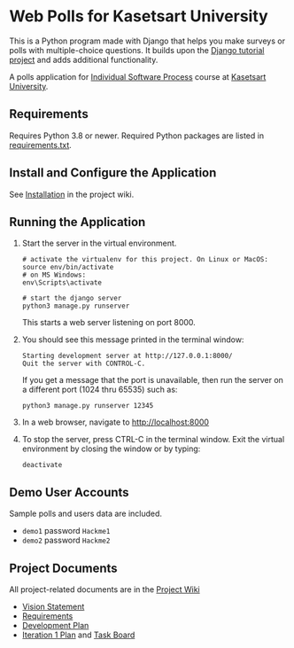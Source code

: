 # Web Polls for Kasetsart University
This is a Python program made with Django that helps you make surveys or polls with multiple-choice questions. It builds upon the [Django tutorial project][django-tutorial] and adds additional functionality.

A polls application for [Individual Software Process](https://cpske.github.io/ISP) course at [Kasetsart University](https://ku.ac.th).

## Requirements

Requires Python 3.8 or newer.  Required Python packages are listed in [requirements.txt](./requirements.txt). 

## Install and Configure the Application

See [Installation](../../wiki/Installation) in the project wiki.


## Running the Application

1. Start the server in the virtual environment. 
   ```
   # activate the virtualenv for this project. On Linux or MacOS:
   source env/bin/activate
   # on MS Windows:
   env\Scripts\activate

   # start the django server
   python3 manage.py runserver
   ```
   This starts a web server listening on port 8000.

2. You should see this message printed in the terminal window:
   ```
   Starting development server at http://127.0.0.1:8000/
   Quit the server with CONTROL-C.
   ```
   If you get a message that the port is unavailable, then run the server on a different port (1024 thru 65535) such as:
   ```
   python3 manage.py runserver 12345
   ```

3. In a web browser, navigate to <http://localhost:8000>

4. To stop the server, press CTRL-C in the terminal window. Exit the virtual environment by closing the window or by typing:
   ```
   deactivate
   ```

## Demo User Accounts

Sample polls and users data are included. 

* `demo1` password `Hackme1`
* `demo2` password `Hackme2`

## Project Documents

All project-related documents are in the [Project Wiki](../../wiki/Home)

- [Vision Statement](../../wiki/Vision%20Statement)
- [Requirements](../../wiki/Requirements)
- [Development Plan](../../wiki/Development%20Plan)
- [Iteration 1 Plan](../../wiki/Iteration%201%20Plan) and [Task Board](../../projects/1)

[django-tutorial]: https://docs.djangoproject.com/en/3.1/intro/tutorial01/
